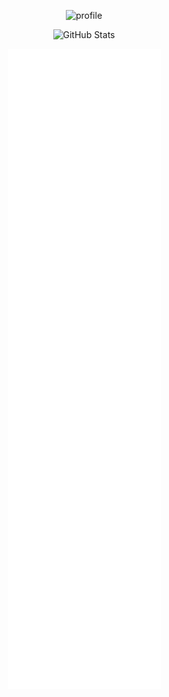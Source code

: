 
<!-- <h1 align="center">
  MOKA-AYUMU
  </h1> -->
 
<p align="center">
  <img src="https://avatars.githubusercontent.com/u/10963468" alt="profile" />
</p>

<p align="center">
  <img src="https://github-readme-stats.vercel.app/api?username=moka-ayumu&show_icons=true&theme=dracula" alt="GitHub Stats" />
</p>
 
<p align="center">
  <img src="https://github.com/moka-ayumu/moka-ayumu/blob/main/github-metrics.svg" alt="Metrics" />
</p>
